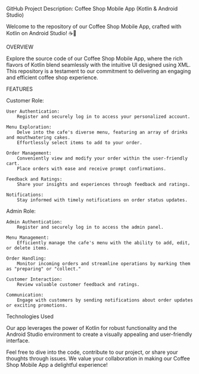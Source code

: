 GitHub Project Description: Coffee Shop Mobile App (Kotlin & Android Studio)

Welcome to the repository of our Coffee Shop Mobile App, crafted with Kotlin on Android Studio! ☕📱

OVERVIEW

Explore the source code of our Coffee Shop Mobile App, where the rich flavors of Kotlin blend seamlessly with the intuitive UI designed using XML. This repository is a testament to our commitment to delivering an engaging and efficient coffee shop experience.

FEATURES

Customer Role:

    User Authentication:
        Register and securely log in to access your personalized account.

    Menu Exploration:
        Delve into the cafe's diverse menu, featuring an array of drinks and mouthwatering cakes.
        Effortlessly select items to add to your order.

    Order Management:
        Conveniently view and modify your order within the user-friendly cart.
        Place orders with ease and receive prompt confirmations.

    Feedback and Ratings:
        Share your insights and experiences through feedback and ratings.

    Notifications:
        Stay informed with timely notifications on order status updates.

Admin Role:

    Admin Authentication:
        Register and securely log in to access the admin panel.

    Menu Management:
        Efficiently manage the cafe's menu with the ability to add, edit, or delete items.

    Order Handling:
        Monitor incoming orders and streamline operations by marking them as "preparing" or "collect."

    Customer Interaction:
        Review valuable customer feedback and ratings.

    Communication:
        Engage with customers by sending notifications about order updates or exciting promotions.

Technologies Used

Our app leverages the power of Kotlin for robust functionality and the Android Studio environment to create a visually appealing and user-friendly interface.

Feel free to dive into the code, contribute to our project, or share your thoughts through issues. We value your collaboration in making our Coffee Shop Mobile App a delightful experience!
